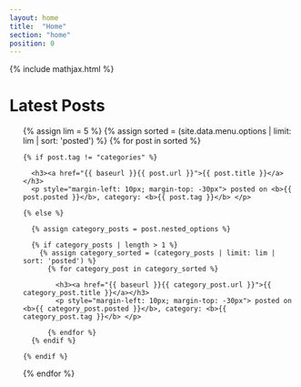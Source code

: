 ```yaml
---
layout: home
title:  "Home"
section: "home"
position: 0
---
```


<!-- preload mathjax -->
{% include mathjax.html %}

# Latest Posts

<ul>
  {% assign lim = 5 %}
  {% assign sorted = (site.data.menu.options | limit: lim | sort: 'posted') %}
  {% for post in sorted %}

    {% if post.tag != "categories" %}
    
      <h3><a href="{{ baseurl }}{{ post.url }}">{{ post.title }}</a></h3>
      <p style="margin-left: 10px; margin-top: -30px"> posted on <b>{{ post.posted }}</b>, category: <b>{{ post.tag }}</b> </p>

    {% else %}
      
      {% assign category_posts = post.nested_options %}

      {% if category_posts | length > 1 %}
        {% assign category_sorted = (category_posts | limit: lim | sort: 'posted') %}
          {% for category_post in category_sorted %}
    
            <h3><a href="{{ baseurl }}{{ category_post.url }}">{{ category_post.title }}</a></h3>
            <p style="margin-left: 10px; margin-top: -30px"> posted on <b>{{ category_post.posted }}</b>, category: <b>{{ category_post.tag }}</b> </p>

          {% endfor %}
      {% endif %}
    
    {% endif %}

  {% endfor %}
</ul>
